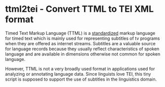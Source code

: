 # ttml2tei - Convert TTML to TEI XML format

Timed Text Markup Language (TTML) is a [standardized](https://www.w3.org/TR/ttml1/) markup language for timed text
which is mainly used for representing subtitles of tv programs when they are offered as internet streams. Subtitles
are a valuable source for language records because they usually reflect characteristics of spoken language and are
available in dimensions otherwise not common for spoken language.

However, TTML is not a very broadly used format in applications used for analyzing or annotating language data.
Since linguists love TEI, this tiny script is supposed to support the use of subtitles in the linguistics domain.
